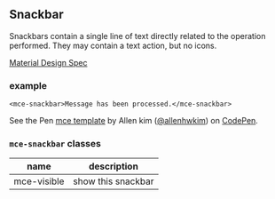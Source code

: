<a name="Snackbar"></a>

## Snackbar
Snackbars contain a single line of text directly related to the operation performed. 
They may contain a text action, but no icons.

[Material Design Spec](https://material.io/guidelines/components/snackbars-toasts.html#snackbars-toasts-specs)

### example
```
<mce-snackbar>Message has been processed.</mce-snackbar>
```

<p data-height="300" data-theme-id="32189" data-slug-hash="??????" data-default-tab="result" data-user="allenhwkim" data-embed-version="2" data-pen-title="mce template" class="codepen">See the Pen <a href="https://codepen.io/allenhwkim/pen/PEJKKo/">mce template</a> by Allen kim (<a href="https://codepen.io/allenhwkim">@allenhwkim</a>) on <a href="https://codepen.io">CodePen</a>.</p>
<script async src="https://production-assets.codepen.io/assets/embed/ei.js"></script>


### `mce-snackbar` classes 
 |name|description|
 |---|---|
 |mce-visible| show this snackbar|

